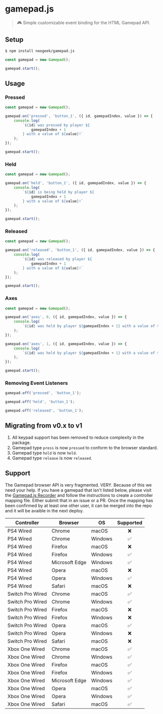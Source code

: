 # gamepad.js

> 🎮 Simple customizable event binding for the HTML Gamepad API.

## Setup

```bash
$ npm install neogeek/gamepad.js
```

```javascript
const gamepad = new Gamepad();

gamepad.start();
```

## Usage

### Pressed

```javascript
const gamepad = new Gamepad();

gamepad.on('pressed', 'button_1', ({ id, gamepadIndex, value }) => {
    console.log(
        `${id} was pressed by player ${
            gamepadIndex + 1
        } with a value of ${value}!`
    );
});

gamepad.start();
```

### Held

```javascript
const gamepad = new Gamepad();

gamepad.on('held', 'button_1', ({ id, gamepadIndex, value }) => {
    console.log(
        `${id} is being held by player ${
            gamepadIndex + 1
        } with a value of ${value}!`
    );
});

gamepad.start();
```

### Released

```javascript
const gamepad = new Gamepad();

gamepad.on('released', 'button_1', ({ id, gamepadIndex, value }) => {
    console.log(
        `${id} was released by player ${
            gamepadIndex + 1
        } with a value of ${value}!`
    );
});

gamepad.start();
```

### Axes

```javascript
const gamepad = new Gamepad();

gamepad.on('axes', 0, ({ id, gamepadIndex, value }) => {
    console.log(
        `${id} was held by player ${gamepadIndex + 1} with a value of ${value}!`
    );
});

gamepad.on('axes', 1, ({ id, gamepadIndex, value }) => {
    console.log(
        `${id} was held by player ${gamepadIndex + 1} with a value of ${value}!`
    );
});

gamepad.start();
```

### Removing Event Listeners

```javascript
gamepad.off('pressed', 'button_1');

gamepad.off('held', 'button_1');

gamepad.off('released', 'button_1');
```

## Migrating from v0.x to v1

1. All keypad support has been removed to reduce complexity in the package.
1. Gamepad type `press` is now `pressed` to conform to the browser standard.
1. Gamepad type `hold` is now `held`.
1. Gamepad type `release` is now `released`.

## Support

The Gamepad browser API is very fragmented. VERY. Because of this we need your help. If you have a gamepad that isn't listed below, please visit the [Gamepad.js Recorder](https://u4o9w.csb.app/) and follow the instructions to create a controller mapping file. Either submit that in an issue or a PR. Once the mapping has been confirmed by at least one other user, it can be merged into the repo and it will be avaible in the next deploy.

| Controller       | Browser        | OS      | Supported |
| ---------------- | -------------- | ------- | :-------: |
| PS4 Wired        | Chrome         | macOS   |    ❌     |
| PS4 Wired        | Chrome         | Windows |    ✅     |
| PS4 Wired        | Firefox        | macOS   |    ❌     |
| PS4 Wired        | Firefox        | Windows |    ✅     |
| PS4 Wired        | Microsoft Edge | Windows |    ✅     |
| PS4 Wired        | Opera          | macOS   |    ❌     |
| PS4 Wired        | Opera          | Windows |    ✅     |
| PS4 Wired        | Safari         | macOS   |    ❌     |
| Switch Pro Wired | Chrome         | macOS   |    ✅     |
| Switch Pro Wired | Chrome         | Windows |    ✅     |
| Switch Pro Wired | Firefox        | macOS   |    ❌     |
| Switch Pro Wired | Firefox        | Windows |    ❌     |
| Switch Pro Wired | Opera          | macOS   |    ✅     |
| Switch Pro Wired | Opera          | Windows |    ❌     |
| Switch Pro Wired | Safari         | macOS   |    ❌     |
| Xbox One Wired   | Chrome         | macOS   |    ✅     |
| Xbox One Wired   | Chrome         | Windows |    ✅     |
| Xbox One Wired   | Firefox        | macOS   |    ✅     |
| Xbox One Wired   | Firefox        | Windows |    ✅     |
| Xbox One Wired   | Microsoft Edge | Windows |    ✅     |
| Xbox One Wired   | Opera          | macOS   |    ✅     |
| Xbox One Wired   | Opera          | Windows |    ✅     |
| Xbox One Wired   | Safari         | macOS   |    ✅     |
